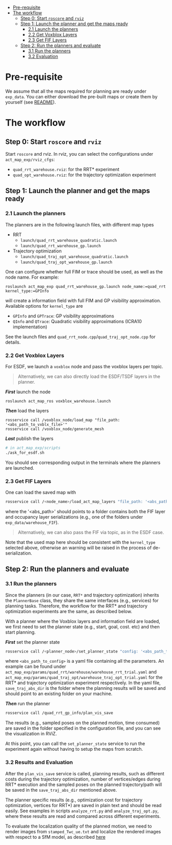 

- [Pre-requisite](#pre-requisite)
- [The workflow](#the-workflow)
  - [Step 0: Start `roscore` and `rviz`](#step-0-start-roscore-and-rviz)
  - [Step 1: Launch the planner and get the maps ready](#step-1-launch-the-planner-and-get-the-maps-ready)
    - [2.1 Launch the planners](#21-launch-the-planners)
    - [2.2 Get Voxblox Layers](#22-get-voxblox-layers)
    - [2.3 Get FIF Layers](#23-get-fif-layers)
  - [Step 2: Run the planners and evaluate](#step-2-run-the-planners-and-evaluate)
    - [3.1 Run the planners](#31-run-the-planners)
    - [3.2 Evaluation](#32-evaluation)


# Pre-requisite
We assume that all the maps required for planning are ready under `exp_data`. You can either download the pre-built maps or create them by yourself (see [README](./README.md)).

# The workflow

## Step 0: Start `roscore` and `rviz`
Start `roscore` and rviz. In rviz, you can select the configurations under `act_map_exp/rviz_cfgs`:
* `quad_rrt_warehouse.rviz`: for the RRT* experiment
* `quad_opt_warehouse.rviz`: for the trajectory optimization experiment

## Step 1: Launch the planner and get the maps ready

### 2.1 Launch the planners
The planners are in the following launch files, with different map types
* RRT
  * `launch/quad_rrt_warehouse_quadratic.launch`
  * `launch/quad_rrt_warehouse_gp.launch`
* Trajectory optimization
  * `launch/quad_traj_opt_warehouse_quadratic.launch`
  * `launch/quad_traj_opt_warehouse_gp.launch`

One can configure whether full FIM or trace should be used, as well as the node name. For example:
```
roslaunch act_map_exp quad_rrt_warehouse_gp.launch node_name:=quad_rrt kernel_type:=GPInfo
```
will create a information field with full FIM and GP visibility approximation. Available options for `kernel_type` are
* `GPInfo` and `GPTrace`: GP visibility approximations
* `QInfo` and `QTrace`: Quadratic visibility approximations (ICRA10 implementation)

See the launch files and `quad_rrt_node.cpp`/`quad_traj_opt_node.cpp` for details.

### 2.2 Get Voxblox Layers
For ESDF, we launch a `voxblox` node and pass the voxblox layers per topic.
> Alternatively, we can also directly load the ESDF/TSDF layers in the planner.

***First*** launch the node
```
roslaunch act_map_ros voxblox_warehouse.launch
```
***Then*** load the layers
```
rosservice call /voxblox_node/load_map "file_path: '<abs_path_to_vxblx_file>'"
rosservice call /voxblox_node/generate_mesh
```
***Last*** publish the layers
```bash
# in act_map_exp/scripts
./ask_for_esdf.sh
```
You should see corresponding output in the terminals where the planners are launched.

### 2.3 Get FIF Layers

One can load the saved map with 
```bash
rosservice call /<node_name>/load_act_map_layers "file_path: '<abs_path>'"
```
where the '<abs_path>' should points to a folder contains both the FIF layer and occupancy layer serializations (e.g., one of the folders under `exp_data/warehouse_FIF`).

> Alternatively, we can also pass the FIF via topic, as in the ESDF case.

Note that the used map here should be consistent with the `kernel_type` selected above, otherwise an warning will be raised in the process of de-serialization.


## Step 2: Run the planners and evaluate

### 3.1 Run the planners
Since the planners (in our case, `RRT*` and trajectory optimization) inherits the `PlannerBase` class, they share the same interfaces (e.g., services) for planning tasks. Therefore, the workflow for the RRT* and trajectory optimization experiments are the same, as described below.

With a planner where the Voxblox layers and information field are loaded, we first need to set the planner state (e.g., start, goal, cost. etc) and then start planning.

***First*** set the planner state
```bash
rosservice call /<planner_node>/set_planner_state "config: '<abs_path_to_config>'"
```
where `<abs_path_to_config>` is a yaml file containing all the parameters. An example can be found under `act_map_exp/params/quad_rrt/warehouse/warehouse_rrt_trial.yaml` and `act_map_exp/params/quad_traj_opt/warehouse_traj_opt_trial.yaml` for the RRT* and trajectory optimization experiment respectively. In the yaml file,  `save_traj_abs_dir` is the folder where the planning results will be saved and should point to an existing folder on your machine.

***Then*** run the planner
```bash
rosservice call /quad_rrt_gp_info/plan_vis_save
```
The results (e.g., sampled poses on the planned motion, time consumed) are saved in the folder specified in the configuration file,  and you can see the visualization in RViZ.

At this point, you can call the `set_planner_state` service to run the experiment again without having to setup the maps from scratch.

### 3.2 Results and Evaluation

After the `plan_vis_save` service is called, planning results, such as different costs during the trajectory optimization, number of vertices/edges during RRT* execution and the sampled poses on the planned trajectory/path will be saved in the `save_traj_abs_dir` mentioned above.

The planner specific results (e.g., optimization cost for trajectory optimization, vertices for RRT*) are saved in plain text and should be read easily. See examples in scripts `analyze_rrt.py`  and `analyze_traj_opt.py`, where these results are read and compared across different experiments.

To evaluate the localization quality of the planned motion, we need to render images from `stamped_Twc_ue.txt` and localize the rendered images with respect to a SfM model, as described [here](./evaluation_localization_accuracy.md)

